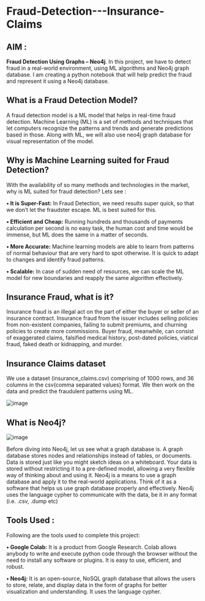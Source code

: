 # Fraud-Detection---Insurance-Claims
## AIM : 

**Fraud Detection Using Graphs – Neo4j**. In this project, we have to detect fraud in a real-world environment, using ML algorithms and Neo4j graph database. I am creating a python notebook that will help predict the fraud and represent it using a Neo4j database.

## What is a Fraud Detection Model? 

A fraud detection model is a ML model that helps in real-time fraud detection. Machine Learning (ML) is a set of methods and techniques that let computers recognize the patterns and trends and generate predictions based in those. Along with ML, we will also use neo4j graph database for visual representation of the model.

## Why is Machine Learning suited for Fraud Detection?

With the availability of so many methods and technologies in the market, why is ML suited for fraud detection? Lets see :

**• It is Super-Fast:** In Fraud Detection, we need results super quick, so that we don’t let the fraudster escape. ML is best suited for this.

**• Efficient and Cheap:** Running hundreds and thousands of payments calculation per second is no easy task, the human cost and time would be immense, but ML does the same in a matter of seconds.

**• More Accurate:** Machine learning models are able to learn from patterns of normal behaviour that are very hard to spot otherwise. It is quick to adapt to changes and identify fraud patterns.

**• Scalable:** In case of sudden need of resources, we can scale the ML model for new boundaries and reapply the same algorithm effectively.

## Insurance Fraud, what is it?

Insurance fraud is an illegal act on the part of either the buyer or seller of an insurance contract. Insurance fraud from the issuer includes selling policies from non-existent companies, failing to submit premiums, and churning policies to create more commissions. Buyer fraud, meanwhile, can consist of exaggerated claims, falsified medical history, post-dated policies, viatical fraud, faked death or kidnapping, and murder.

## Insurance Claims dataset

We use a dataset (insurance_claims.csv) comprising of 1000 rows, and 36 columns in the csv(comma separated values) format. We then work on the data and predict the fraudulent patterns using ML.
 
![image](https://user-images.githubusercontent.com/95923021/179353860-a4e54459-7c77-4a42-99ee-e637fcf9c2ec.png)

## What is Neo4j? 

 ![image](https://user-images.githubusercontent.com/95923021/179353891-ac4eb871-78c4-4ed3-84bc-e1af2782387f.png)

Before diving into Neo4j, let us see what a graph database is. A graph database stores nodes and relationships instead of tables, or documents. Data is stored just like you might sketch ideas on a whiteboard. Your data is stored without restricting it to a pre-defined model, allowing a very flexible way of thinking about and using it. 
Neo4j is a means to use a graph database and apply it to the real-world applications. Think of it as a software that helps us use graph database properly and effectively. Neo4j uses the language cypher to communicate with the data, be it in any format (i.e. .csv, .dump etc)

## Tools Used :

Following are the tools used to complete this project:

**•	Google Colab:** It is a product from Google Research. Colab allows anybody to write and execute python code through the browser without the need to install any software or plugins. It is easy to use, efficient, and robust.

**•	Neo4j:** It is an open-source, NoSQL graph database that allows the users to store, relate, and display data in the form of graphs for better visualization and understanding. It uses the language cypher.





